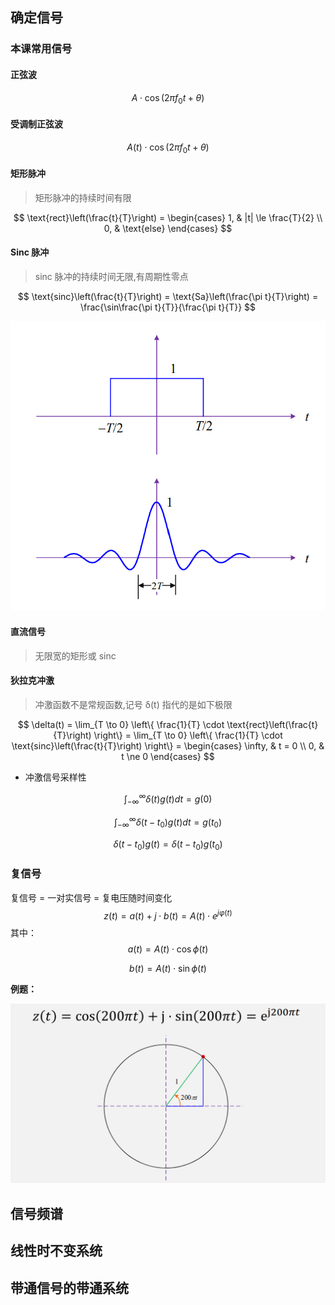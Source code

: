 ## 确定信号

### 本课常用信号

#### 正弦波

$$
A \cdot \cos(2\pi f_0t+ \theta)
$$

#### 受调制正弦波

$$
A(t) \cdot \cos(2\pi f_0t+ \theta)
$$

#### 矩形脉冲

> 矩形脉冲的持续时间有限

$$
\text{rect}\left(\frac{t}{T}\right) = \begin{cases} 1, & |t| \le \frac{T}{2} \\ 0, & \text{else} 
\end{cases}
$$

#### Sinc 脉冲

> sinc 脉冲的持续时间无限,有周期性零点

$$
\text{sinc}\left(\frac{t}{T}\right) = \text{Sa}\left(\frac{\pi t}{T}\right) = \frac{\sin\frac{\pi t}{T}}{\frac{\pi t}{T}}
$$

![sinc](./2-1-1.png)

#### 直流信号

> 无限宽的矩形或 sinc

#### 狄拉克冲激

> 冲激函数不是常规函数,记号 δ(t) 指代的是如下极限

$$
\delta(t) = \lim_{T \to 0} \left\{ \frac{1}{T} \cdot \text{rect}\left(\frac{t}{T}\right) \right\} = \lim_{T \to 0} \left\{ \frac{1}{T} \cdot \text{sinc}\left(\frac{t}{T}\right) \right\} = \begin{cases} \infty, & t = 0 \\ 0, & t \ne 0 \end{cases}
$$

- 冲激信号采样性

$$
\int_{-\infty}^{\infty} \delta(t) g(t) dt = g(0)
$$

$$
\int_{-\infty}^{\infty} \delta(t-t_0) g(t) dt = g(t_0)
$$

$$
\delta(t-t_0) g(t) = \delta(t-t_0)g(t_0)
$$

### 复信号

复信号 = 一对实信号 = 复电压随时间变化
$$
z(t) = a(t) + j \cdot b(t) = A(t) \cdot e^{j \varphi(t)}
$$
其中：
$$
a(t) = A(t) \cdot \cos \phi(t)
$$

$$
b(t) = A(t) \cdot \sin \phi(t)
$$

**例题：**

![例题](./2-1-2.png)



## 信号频谱



## 线性时不变系统

## 带通信号的带通系统